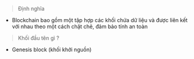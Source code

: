 > Định nghĩa
-  Blockchain bao gồm một tập hợp các khối chứa dữ liệu và được liên kết với nhau theo một cách chặt chẽ, đảm bảo tính an toàn
> Khối đầu tên gì ?
- Genesis block (khối khởi nguồn)
